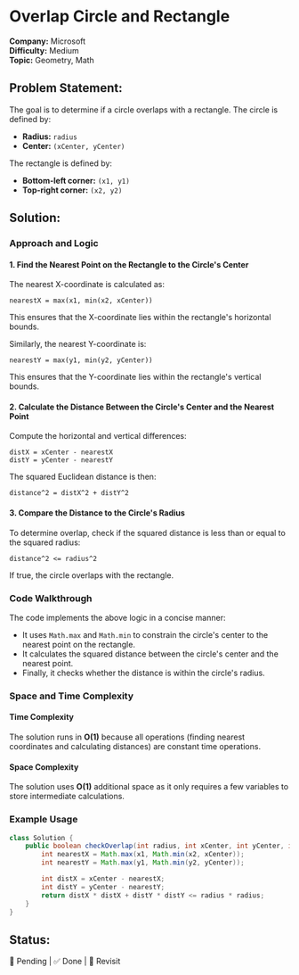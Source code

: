 # Overlap Circle and Rectangle
**Company:** Microsoft  
**Difficulty:** Medium  
**Topic:** Geometry, Math  

## Problem Statement:
The goal is to determine if a circle overlaps with a rectangle. The circle is defined by:
- **Radius:** `radius`
- **Center:** `(xCenter, yCenter)`

The rectangle is defined by:
- **Bottom-left corner:** `(x1, y1)`
- **Top-right corner:** `(x2, y2)`

## Solution:
### Approach and Logic

#### 1. Find the Nearest Point on the Rectangle to the Circle's Center
The nearest X-coordinate is calculated as:
```
nearestX = max(x1, min(x2, xCenter))
```
This ensures that the X-coordinate lies within the rectangle's horizontal bounds.

Similarly, the nearest Y-coordinate is:
```
nearestY = max(y1, min(y2, yCenter))
```
This ensures that the Y-coordinate lies within the rectangle's vertical bounds.

#### 2. Calculate the Distance Between the Circle's Center and the Nearest Point
Compute the horizontal and vertical differences:
```
distX = xCenter - nearestX
distY = yCenter - nearestY
```
The squared Euclidean distance is then:
```
distance^2 = distX^2 + distY^2
```

#### 3. Compare the Distance to the Circle's Radius
To determine overlap, check if the squared distance is less than or equal to the squared radius:
```
distance^2 <= radius^2
```
If true, the circle overlaps with the rectangle.

### Code Walkthrough
The code implements the above logic in a concise manner:
- It uses `Math.max` and `Math.min` to constrain the circle's center to the nearest point on the rectangle.
- It calculates the squared distance between the circle's center and the nearest point.
- Finally, it checks whether the distance is within the circle's radius.

### Space and Time Complexity
#### Time Complexity
The solution runs in **O(1)** because all operations (finding nearest coordinates and calculating distances) are constant time operations.

#### Space Complexity
The solution uses **O(1)** additional space as it only requires a few variables to store intermediate calculations.

### Example Usage
```java
class Solution {
    public boolean checkOverlap(int radius, int xCenter, int yCenter, int x1, int y1, int x2, int y2) {
        int nearestX = Math.max(x1, Math.min(x2, xCenter));
        int nearestY = Math.max(y1, Math.min(y2, yCenter));

        int distX = xCenter - nearestX;
        int distY = yCenter - nearestY;
        return distX * distX + distY * distY <= radius * radius;
    }
}
```

## Status:
🔄 Pending | ✅ Done | 🔄 Revisit
